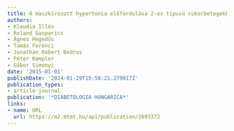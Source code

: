 ```yaml
---
title: A maszkírozott hypertonia előfordulása 2-es típusú cukorbetegekben
authors:
- Klaudia Illés
- Roland Gasparics
- Ágnes Hegedűs
- Tamás Ferenci
- Jonathán Róbert Bedros
- Péter Kempler
- Gábor Simonyi
date: '2015-01-01'
publishDate: '2024-01-29T15:58:21.279817Z'
publication_types:
- article-journal
publication: '*DIABETOLOGIA HUNGARICA*'
links:
- name: URL
  url: https://m2.mtmt.hu/api/publication/2893372
---
```

